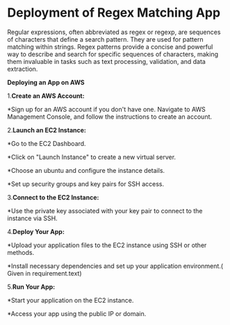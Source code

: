 # Deployment of Regex Matching App
Regular expressions, often abbreviated as regex or regexp, are sequences of characters that define a search pattern. They are used for pattern matching within strings. Regex patterns provide a concise and powerful way to describe and search for specific sequences of characters, making them invaluable in tasks such as text processing, validation, and data extraction.


**Deploying an App on AWS**

1.**Create an AWS Account:**


*Sign up for an AWS account if you don't have one. Navigate to AWS Management Console, and follow the instructions to create an account.

2.**Launch an EC2 Instance:**


 *Go to the EC2 Dashboard.
 
 *Click on "Launch Instance" to create a new virtual server.
 
 *Choose an ubuntu and configure the instance details.
 
 *Set up security groups and key pairs for SSH access.
 

3.**Connect to the EC2 Instance:**


*Use the private key associated with your key pair to connect to the instance via SSH.

4.**Deploy Your App:**


*Upload your application files to the EC2 instance using SSH or other methods.

*Install necessary dependencies and set up your application environment.( Given in requirement.text)


5.**Run Your App:**


*Start your application on the EC2 instance.

*Access your app using the public IP or domain.



